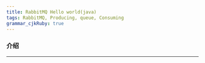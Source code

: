 ```yaml
---
title: RabbitMQ Hello world(java)
tags: RabbitMQ, Producing, queue, Consuming
grammar_cjkRuby: true
---
```


### 介绍

<hr />
